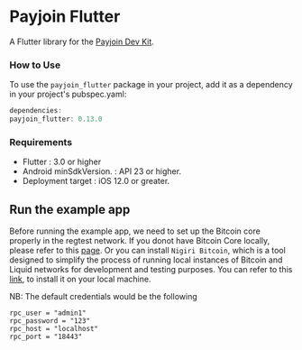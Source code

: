# Payjoin Flutter

A Flutter library for the [Payjoin Dev Kit](https://payjoindevkit.org/).

### How to Use

To use the `payjoin_flutter` package in your project, add it as a dependency in your project's pubspec.yaml:

```dart
dependencies:
payjoin_flutter: 0.13.0
```
### Requirements

- Flutter : 3.0 or higher
- Android minSdkVersion. : API 23 or higher.
- Deployment target : iOS 12.0 or greater.

## Run the example app

Before running the example app, we need to set up the Bitcoin core properly in the regtest network. If you donot
have Bitcoin Core locally, please refer to this [page](https://learn.saylor.org/mod/page/view.php?id=36347). Or you can
install `Nigiri Bitcoin`, which is a tool designed to simplify the process of running local instances of Bitcoin and
Liquid networks for development and testing purposes. You can refer to
this [link](https://github.com/vulpemventures/nigiri), to install it on your local machine.

NB: The default credentials would be the following
```
rpc_user = "admin1"
rpc_password = "123"
rpc_host = "localhost"
rpc_port = "18443"
```

